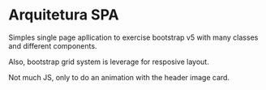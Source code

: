 # Arquitetura SPA

Simples single page apllication to exercise bootstrap v5 with many classes and different components.

Also, bootstrap grid system is leverage for resposive layout.

Not much JS, only to do an animation with the header image card.
